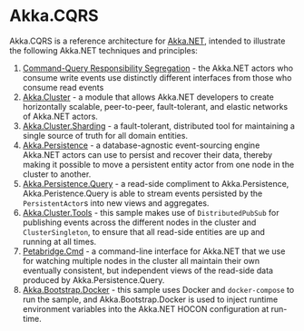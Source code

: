 # Akka.CQRS
Akka.CQRS is a reference architecture for [Akka.NET](https://getakka.net/), intended to illustrate the following Akka.NET techniques and principles:

1. [Command-Query Responsibility Segregation](https://docs.microsoft.com/en-us/azure/architecture/patterns/cqrs) - the Akka.NET actors who consume write events use distinctly different interfaces from those who consume read events
2. [Akka.Cluster](https://getakka.net/articles/clustering/cluster-overview.html) - a module that allows Akka.NET developers to create horizontally scalable, peer-to-peer, fault-tolerant, and elastic networks of Akka.NET actors.
3. [Akka.Cluster.Sharding](https://getakka.net/articles/clustering/cluster-sharding.html) - a fault-tolerant, distributed tool for maintaining a single source of truth for all domain entities. 
4. [Akka.Persistence](https://getakka.net/articles/persistence/event-sourcing.html) - a database-agnostic event-sourcing engine Akka.NET actors can use to persist and recover their data, thereby making it possible to move a persistent entity actor from one node in the cluster to another.
5. [Akka.Persistence.Query](https://getakka.net/articles/persistence/persistence-query.html) - a read-side compliment to Akka.Persistence, Akka.Peristence.Query is able to stream events persisted by the `PersistentActor`s into new views and aggregates.
6. [Akka.Cluster.Tools](https://getakka.net/articles/clustering/distributed-publish-subscribe.html) - this sample makes use of `DistributedPubSub` for publishing events across the different nodes in the cluster and `ClusterSingleton`, to ensure that all read-side entities are up and running at all times.
7. [Petabridge.Cmd](https://cmd.petabridge.com/) - a command-line interface for Akka.NET that we use for watching multiple nodes in the cluster all maintain their own eventually consistent, but independent views of the read-side data produced by Akka.Persistence.Query.
8. [Akka.Bootstrap.Docker](https://github.com/petabridge/akkadotnet-bootstrap/tree/dev/src/Akka.Bootstrap.Docker) - this sample uses Docker and `docker-compose` to run the sample, and Akka.Bootstrap.Docker is used to inject runtime environment variables into the Akka.NET HOCON configuration at run-time.